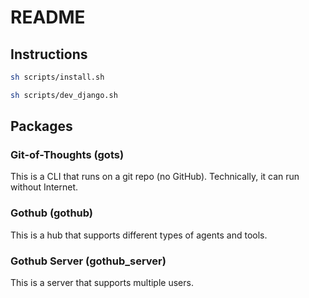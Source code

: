 # README

## Instructions

```sh
sh scripts/install.sh
```

```sh
sh scripts/dev_django.sh
```

## Packages

### Git-of-Thoughts (gots)

This is a CLI that runs on a git repo (no GitHub).
Technically, it can run without Internet.

### Gothub (gothub)

This is a hub that supports different types of agents and tools.

### Gothub Server (gothub_server)

This is a server that supports multiple users.
